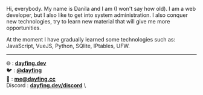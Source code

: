 Hi, everybody. My name is Danila and I am (I won't say how old). I am a web developer, but I also like to get into system administration. I also conquer new technologies, try to learn new material that will give me more opportunities. 

At the moment I have gradually learned some technologies such as: JavaScript, VueJS, Python, SQlite, IPtables, UFW. 
___

🌐 : [**dayfing.dev**](https://dayfing.dev) \
🐦 : [**@dayfing**](https://curtly.cc/tw) \
📧 : [**me@dayfing.cc**](mailto://me@dayfing.cc) \
Discord : [**dayfing.dev/discord**](https:/curtly.cc/ds) \

